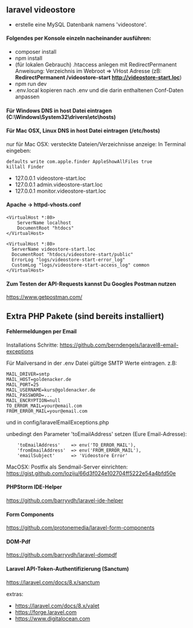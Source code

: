 ## laravel videostore

- erstelle eine MySQL Datenbank namens 'videostore'.

#### Folgendes per Konsole einzeln nacheinander ausführen:
- composer install
- npm install
- (für lokalen Gebrauch) .htaccess anlegen mit RedirectPermanent Anweisung:
 Verzeichnis im Webroot => VHost Adresse
 (zB: **RedirectPermanent /videostore-start http://videostore-start.loc**) 
- npm run dev
- .env.local kopieren nach .env und die darin enthaltenen Conf-Daten anpassen

#### Für Windows DNS in host Datei eintragen (C:\Windows\System32\drivers\etc\hosts)
#### Für Mac OSX, Linux DNS in host Datei eintragen (/etc/hosts)
nur für Mac OSX: versteckte Dateien/Verzeichnisse anzeige: In Terminal eingeben:
```
defaults write com.apple.finder AppleShowAllFiles true
killall Finder
```
- 127.0.0.1 videostore-start.loc
- 127.0.0.1 admin.videostore-start.loc
- 127.0.0.1 monitor.videostore-start.loc

#### Apache -> httpd-vhosts.conf
```
<VirtualHost *:80>
    ServerName localhost
    DocumentRoot "htdocs"
</VirtualHost>

<VirtualHost *:80>
  ServerName videostore-start.loc
  DocumentRoot "htdocs/videostore-start/public"
  ErrorLog "logs/videostore-start-error_log"
  CustomLog "logs/videostore-start-access_log" common
</VirtualHost>
```

#### Zum Testen der API-Requests kannst Du Googles Postman nutzen
https://www.getpostman.com/

## Extra PHP Pakete (sind bereits installiert)
#### Fehlermeldungen per Email

Installations Schritte:
https://github.com/berndengels/laravel8-email-exceptions

Für Mailversand in der .env Datei gültige SMTP Werte eintragen. z.B:

```
MAIL_DRIVER=smtp
MAIL_HOST=goldenacker.de
MAIL_PORT=25
MAIL_USERNAME=kurs@goldenacker.de
MAIL_PASSWORD=...
MAIL_ENCRYPTION=null
TO_ERROR_MAIL=your@email.com
FROM_ERROR_MAIL=your@email.com
```
und in config/laravelEmailExceptions.php

unbedingt den Parameter 'toEmailAddress' setzen (Eure Email-Adresse):

```
    'toEmailAddress'    => env('TO_ERROR_MAIL'),
    'fromEmailAddress'  => env('FROM_ERROR_MAIL'),
    'emailSubject'      => 'Videostore Error'
```
MacOSX: Postfix als Sendmail-Server einrichten:
https://gist.github.com/loziju/66d3f024e102704ff5222e54a4bfd50e

#### PHPStorm IDE-Helper
https://github.com/barryvdh/laravel-ide-helper

#### Form Components
https://github.com/protonemedia/laravel-form-components

#### DOM-Pdf
https://github.com/barryvdh/laravel-dompdf

#### Laravel API-Token-Authentifizierung (Sanctum)
https://laravel.com/docs/8.x/sanctum

extras:
- https://laravel.com/docs/8.x/valet
- https://forge.laravel.com
- https://www.digitalocean.com
